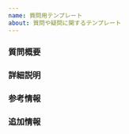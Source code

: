 ```yaml
---
name: 質問用テンプレート
about: 質問や疑問に関するテンプレート
---
```


### 質問概要
<!-- 質問や疑問について簡潔に説明してください -->

### 詳細説明
<!-- 質問や疑問の詳細を記載してください。必要であれば、コード例やエラーメッセージを含めてください -->

### 参考情報
<!-- もし参考になるリンクや情報があれば記載してください -->

### 追加情報
<!-- その他、この質問に関連する情報があれば記載してください -->

